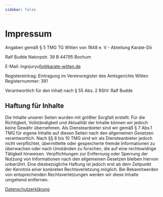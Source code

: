 ```yaml
---
sidebar: false
---
```


# Impressum

Angaben gemäß § 5 TMG
TG Witten von 1848 e. V - Abteilung Karate-Dō

Ralf Budde
Natorpstr. 39 B
44795 Bochum

E-Mail: in<span class="hideMe">gojuryu</span>fo@karate-witten.de

Registereintrag:
Eintragung im Vereinsregister des Amtsgerichts Witten
Registernummer: 391

Verantwortlich für den Inhalt nach § 55 Abs. 2 RStV:
Ralf Budde

## Haftung für Inhalte

Die Inhalte unserer Seiten wurden mit größter Sorgfalt erstellt. Für die Richtigkeit, Vollständigkeit und Aktualität der Inhalte können wir jedoch keine Gewähr übernehmen. Als Diensteanbieter sind wir gemäß § 7 Abs.1 TMG für eigene Inhalte auf diesen Seiten nach den allgemeinen Gesetzen verantwortlich. Nach §§ 8 bis 10 TMG sind wir als Diensteanbieter jedoch nicht verpflichtet, übermittelte oder gespeicherte fremde Informationen zu überwachen oder nach Umständen zu forschen, die auf eine rechtswidrige Tätigkeit hinweisen. Verpflichtungen zur Entfernung oder Sperrung der Nutzung von Informationen nach den allgemeinen Gesetzen bleiben hiervon unberührt. Eine diesbezügliche Haftung ist jedoch erst ab dem Zeitpunkt der Kenntnis einer konkreten Rechtsverletzung möglich. Bei Bekanntwerden von entsprechenden Rechtsverletzungen werden wir diese Inhalte umgehend entfernen.

[Datenschutzerklärung](datenschutz.html)

<fussnote />